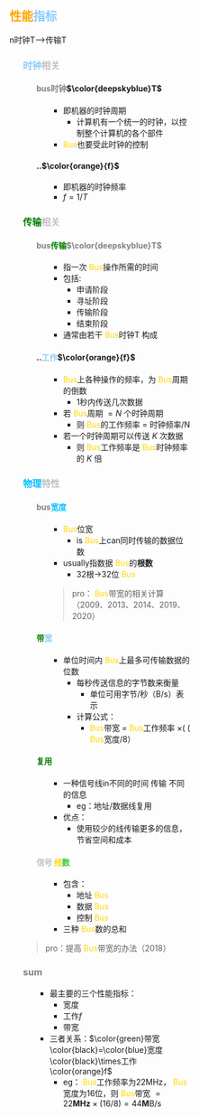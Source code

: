 <div style="float: left; width: 64%; padding: 1%;">

## <span style="color: orange;">性能<span style="color: LightSkyBlue;">指标</span>  

n时钟T-->传输T
<ul>

###  <span style="color: silver;"><span style="color: LightSkyBlue;">时钟</span>相关

<ul>

#### <span style="color: gray;">bus时钟</span>$\color{deepskyblue}T$

<ul>

  - 即机器的时钟周期
    - 计算机有一个统一的时钟，以控制整个计算机的各个部件
  -  <span style="color: Gold;">Bus</span>也要受此时钟的控制

</ul>

#### ..$\color{orange}{f}$

<ul>

  - 即机器的时钟频率
  - $f=1/T$

</ul>

</ul>

###  <span style="color: silver;"><span style="color: green;">传输</span>相关

<ul>

#### <span style="color: gray;">bus<span style="color: green;">传输</span>$\color{deepskyblue}T$

<ul>

  - 指一次 <span style="color: Gold;">Bus</span>操作所需的时间
  - 包括:
    - 申请阶段
    - 寻址阶段
    - 传输阶段
    - 结束阶段
  - 通常由若干 <span style="color: Gold;">Bus</span>时钟T 构成

</ul>

#### ..<span style="color: LightSkyBlue;">工作</span>$\color{orange}{f}$

<ul>

  -  <span style="color: Gold;">Bus</span>上各种操作的频率，为 <span style="color: Gold;">Bus</span>周期的倒数
     - 1秒内传送几次数据
  - 若 <span style="color: Gold;">Bus</span>周期 $=N$ 个时钟周期
    - 则 <span style="color: Gold;">Bus</span>的工作频率 $=$ 时钟频率/N
  - 若一个时钟周期可以传送 $K$ 次数据
    - 则 <span style="color: Gold;">Bus</span>工作频率是 <span style="color: Gold;">Bus</span>时钟频率的 $K$ 倍

</ul>

</ul>

###  <span style="color: silver;"><span style="color: deepskyblue;">物理</span>特性

<ul>

#### <span style="color: gray;">bus<span style="color: deepskyblue;">宽度</span>

<ul>

  -  <span style="color: Gold;">Bus</span>位宽
     - is <span style="color: Gold;">Bus</span>上can同时传输的数据位数
  - usually指数据 <span style="color: Gold;">Bus</span>的<b>根数</b>
    - 32根→32位 <span style="color: Gold;">Bus</span>

> pro： <span style="color: Gold;">Bus</span>带宽的相关计算（2009、2013、2014、2019、2020）  

</ul>

#### <span style="color: green;">带</span><span style="color: LightSkyBlue;">宽</span>

<ul>

  - 单位时间内 <span style="color: Gold;">Bus</span>上最多可传输数据的位数
    - 每秒传送信息的字节数来衡量
      - 单位可用字节/秒（B/s）表示
    - 计算公式： 
      - <span style="color: Gold;">Bus</span>带宽 $=$  <span style="color: Gold;">Bus</span>工作频率 $\times($ ( <span style="color: Gold;">Bus</span>宽度/8）

</ul>

#### <span style="color: green;">复用</span>

<ul>

  - 一种信号线in不同的时间 传输 不同的信息
    - eg：地址/数据线复用
  - 优点：
    - 使用较少的线传输更多的信息，节省空间和成本

</ul>

####  <span style="color: silver;">信号 <span style="color: Gold;">线</span><span style="color: LimeGreen;">数

<ul>

  - 包含：
    - 地址 <span style="color: Gold;">Bus</span>
    - 数据 <span style="color: Gold;">Bus</span>
    - 控制 <span style="color: Gold;">Bus</span>
  - 三种 <span style="color: Gold;">Bus</span>数的总和

</ul>

</ul>

> pro：提高 <span style="color: Gold;">Bus</span>带宽的办法（2018）  

### <span style="color: gray;">sum</span>

<ul>

- 最主要的三个性能指标：
  - 宽度
  - 工作$f$
  - 带宽
- 三者关系：$\color{green}带宽\color{black}=\color{blue}宽度\color{black}\times工作\color{orange}f$
  - eg： <span style="color: Gold;">Bus</span>工作频率为22MHz， <span style="color: Gold;">Bus</span>宽度为16位，则 <span style="color: Gold;">Bus</span>带宽 $\scriptstyle=22\mathbf{MHz}\times(16/8)=44\mathbf{M}\mathrm{B/s}$

</ul>

</ul>

</ul>
</div>
<div style="float: right; width: 26%; padding: 1%;">

</div>
<div style="clear: both;"></div>
